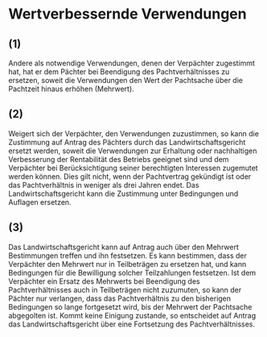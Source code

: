 # Wertverbessernde Verwendungen



## (1)

 Andere als notwendige Verwendungen, denen der Verpächter zugestimmt hat, hat er dem Pächter bei Beendigung des Pachtverhältnisses zu ersetzen, soweit die Verwendungen den Wert der Pachtsache über die Pachtzeit hinaus erhöhen (Mehrwert).

## (2)

 Weigert sich der Verpächter, den Verwendungen zuzustimmen, so kann die Zustimmung auf Antrag des Pächters durch das Landwirtschaftsgericht ersetzt werden, soweit die Verwendungen zur Erhaltung oder nachhaltigen Verbesserung der Rentabilität des Betriebs geeignet sind und dem Verpächter bei Berücksichtigung seiner berechtigten Interessen zugemutet werden können. Dies gilt nicht, wenn der Pachtvertrag gekündigt ist oder das Pachtverhältnis in weniger als drei Jahren endet. Das Landwirtschaftsgericht kann die Zustimmung unter Bedingungen und Auflagen ersetzen.

## (3)

 Das Landwirtschaftsgericht kann auf Antrag auch über den Mehrwert Bestimmungen treffen und ihn festsetzen. Es kann bestimmen, dass der Verpächter den Mehrwert nur in Teilbeträgen zu ersetzen hat, und kann Bedingungen für die Bewilligung solcher Teilzahlungen festsetzen. Ist dem Verpächter ein Ersatz des Mehrwerts bei Beendigung des Pachtverhältnisses auch in Teilbeträgen nicht zuzumuten, so kann der Pächter nur verlangen, dass das Pachtverhältnis zu den bisherigen Bedingungen so lange fortgesetzt wird, bis der Mehrwert der Pachtsache abgegolten ist. Kommt keine Einigung zustande, so entscheidet auf Antrag das Landwirtschaftsgericht über eine Fortsetzung des Pachtverhältnisses. 

